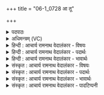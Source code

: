+++
title = "06-1_0728 आ तू"

+++
<details><summary>पदपाठः</summary>

आ꣢। तु। नः꣣। इन्द्र। क्षुम꣡न्त꣢म्। चि꣣त्र꣢म्। ग्रा꣣भ꣢म्। सम्। गृ꣣भाय। महाहस्ती꣢। म꣣हा। हस्ती꣢। द꣡क्षि꣢꣯णेन। ७२८।
</details>

<details><summary>अधिमन्त्रम् (VC)</summary>

- इन्द्रः
- कुसीदी काण्वः
- गायत्री
- षड्जः
</details>

<details><summary>हिन्दी : आचार्य रामनाथ वेदालंकार - विषयः</summary>

प्रथम ऋचा पूर्वार्चिक में क्रमाङ्क १६७ पर परमेश्वर के विषय में व्याख्यात की जा चुकी है। यहाँ आचार्य को सम्बोधन किया जा रहा है।
</details>

<details><summary>हिन्दी : आचार्य रामनाथ वेदालंकार - पदार्थः</summary>

पदार्थान्वयभाषाः -  हे (इन्द्र) विद्या के ऐश्वर्य से युक्त गुरुवर ! आप (तु) शीघ्र ही (दक्षिणेन) उदारता से (नः) हमारे अन्दर (क्षुमन्तम्) शब्दशास्त्र के ज्ञान से युक्त, (चित्रम्) अद्भुत, दिव्य (ग्राभम्) ब्रह्मविद्यारूप धन को (सं गृभाय) संगृहीत कीजिए, जैसे (महाहस्ती) बड़े हाथोंवाला कोई पुरुष (दक्षिणेन) दाहिने हाथ से (ग्राभम्) ग्राह्य धन को संगृहीत करता है ॥१॥ यहाँ वाचकलुप्तोपमालङ्कार है ॥१॥
</details>

<details><summary>हिन्दी : आचार्य रामनाथ वेदालंकार - भावार्थः</summary>

भावार्थभाषाः -  शिष्यों को चाहिए कि गुरुओं के पास से सब लौकिक विद्याओं तथा ब्रह्मविद्याओं को यत्न से संचित करें और गुरुओं को चाहिए कि वे प्रेमपूर्वक यत्न से उन्हें दें ॥१॥
</details>

<details><summary>संस्कृत : आचार्य रामनाथ वेदालंकार - विषयः</summary>

तत्र प्रथमा ऋक् पूर्वार्चिके १६७ क्रमाङ्के परमेश्वरविषये राजविषये च व्याख्याता। अत्राचार्यः सम्बोध्यते।
</details>

<details><summary>संस्कृत : आचार्य रामनाथ वेदालंकार - पदार्थः</summary>

पदार्थान्वयभाषाः -  हे (इन्द्र) विद्यैश्वर्यसम्पन्न गुरुवर ! त्वम् (तु) सद्यः एव (दक्षिणेन) दाक्षिण्येन (नः) अस्मासु (क्षुमन्तम्) शब्दशास्त्रवन्तम्। [टुक्षु शब्दे इत्यनेन क्षु शब्दनिष्पत्तिः।] (चित्रम्) अद्भुतम्, दिव्यम् (ग्राभम्) ब्रह्मविद्यारूपं धनम् (सं गृभाय) संगृहाण। कथमिव ? यथा (महाहस्ती) महाहस्तः कश्चित् पुरुषः (दक्षिणेन) वामेतरेण करेण (ग्राभम्) ग्रहीतुं योग्यं धनम् संगृह्णाति तद्वत् ॥१॥ अत्र वाचकलुप्तोपमालङ्कारः ॥१॥
</details>

<details><summary>संस्कृत : आचार्य रामनाथ वेदालंकार - भावार्थः</summary>

भावार्थभाषाः -  गुरूणां सकाशाच्छिष्यैः समस्ता लौकिकविद्या ब्रह्मविद्याश्च यत्नेन संचेतव्याः,गुरुभिश्च प्रेम्णा यत्नेन दातव्याः ॥१॥
</details>

<details><summary>संस्कृत : आचार्य रामनाथ वेदालंकार - पादटिप्पनी</summary>

टिप्पणी:   १.ऋ० ८।८१।१,साम० १६७।
</details>